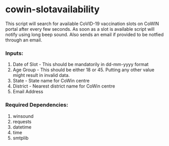 # cowin-slotavailability

This script will search for available CoVID-19 vaccination slots on CoWIN portal after every few seconds. As soon as a slot is available script will notify using long beep sound.
Also sends an email if provided to be notfied through an email.

### Inputs:
1. Date of Slot - This should be mandatorily in dd-mm-yyyy format
2. Age Group - This should be either 18 or 45. Putting any other value might result in invalid data.
3. State - State name for CoWin centre
4. District - Nearest district name for CoWin centre
5. Email Address

### Required Dependencies:
1. winsound
2. requests
3. datetime
4. time
5. smtplib
